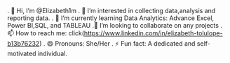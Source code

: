 . 👋 Hi, I’m @Elizabeth1m
. 👀 I’m interested in collecting data,analysis and reporting data.
. 🌱 I’m currently learning Data Analytics: Advance Excel, Power BI,SQL, and TABLEAU
.💞️ I’m looking to collaborate on any projects
.📫 How to reach me: click(https://www.linkedin.com/in/elizabeth-tolulope-b13b76232)
. 😄 Pronouns: She/Her
. ⚡ Fun fact: A dedicated and self-motivated individual.

<!---
Elizabeth1m/Elizabeth1m is a ✨ special ✨ repository because its `README.md` (this file) appears on your GitHub profile.
You can click the Preview link to take a look at your changes.
--->
